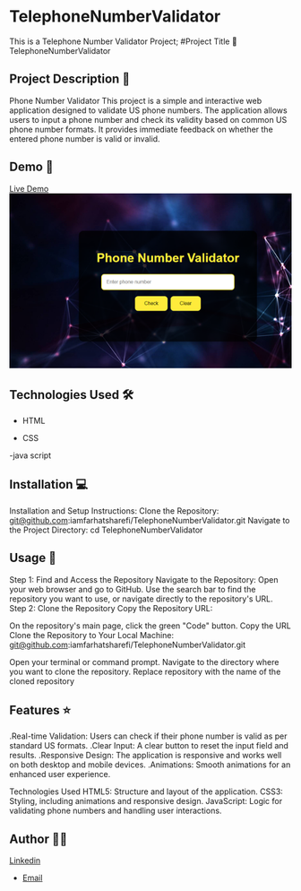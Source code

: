 # TelephoneNumberValidator
This is a Telephone Number Validator Project;
#Project Title 🚀
TelephoneNumberValidator

## Project Description 📝

Phone Number Validator
This project is a simple and interactive web application designed to validate US phone numbers. The application allows users to input a phone number and check its validity based on common US phone number formats. It provides immediate feedback on whether the entered phone number is valid or invalid.

## Demo 📸
[Live Demo](https://iamfarhatsharefi.github.io/TelephoneNumberValidator/)
![Screenshot](/Picture3.png)

## Technologies Used 🛠️


- HTML


- CSS

-java script

## Installation 💻

Installation and Setup Instructions:
Clone the Repository:
git@github.com:iamfarhatsharefi/TelephoneNumberValidator.git
Navigate to the Project Directory:
cd TelephoneNumberValidator


## Usage 🎯

Step 1: Find and Access the Repository
Navigate to the Repository:
Open your web browser and go to GitHub.
Use the search bar to find the repository you want to use, or navigate directly to the repository's URL.
Step 2: Clone the Repository
Copy the Repository URL:

On the repository's main page, click the green "Code" button.
Copy the URL 
Clone the Repository to Your Local Machine:
git@github.com:iamfarhatsharefi/TelephoneNumberValidator.git

Open your terminal or command prompt.
Navigate to the directory where you want to clone the repository.
Replace repository with the name of the cloned repository

## Features ⭐
.Real-time Validation: Users can check if their phone number is valid as per standard US formats.
.Clear Input: A clear button to reset the input field and results.
.Responsive Design: The application is responsive and works well on both desktop and mobile devices.
.Animations: Smooth animations for an enhanced user experience.

Technologies Used
HTML5: Structure and layout of the application.
CSS3: Styling, including animations and responsive design.
JavaScript: Logic for validating phone numbers and handling user interactions.

## Author 👩‍💻
[Linkedin](https://www.linkedin.com/in/farhat-sharefi-13a101309?utm_source=share&utm_campaign=share_via&utm_content=profile&utm_medium=android_app)
- [Email](sharefifarhat@gmail.com)
